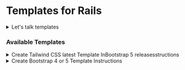 # Templates for Rails

<details>
  <summary>Let's talk templates</summary>
### Only tested on Rails 6.1.3.2, Linux/Ubuntu 20.04.2 LTS
- node v14.16.0
- yarn 1.22.10
- Rails 6.1.3.2
- ruby 3.0.1p64 (2021-04-05 revision 0fb782ee38) [x86_64-linux]


### Cloning the repo
- HTTPS: `git clone https://github.com/rlogwood/rails_templates.git`
- SSH:   `git clone git@github.com:rlogwood/rails_templates.git`


### Overview

These templates create starter Rails apps. Currently there are 2 available:
1. Basic Bootstrap 4 or 5 application, using asset pipeline for the CSS and webpacker for javascript
- Bootstrap 5 is the default, Bootstrap 4 can be selected 
2. Basic Tailwind CSS application that provides a basic app with a few pages, devise authentication and a responsive navbar. 
- Tailwind CSS latest with PostCSS 8 is the default and achieved with using the next version of webpacker v6 beta 7.
- The PostCSS 7 version of tailwind can be selected
- This template supports installation directly from github

### Changes
The Rails, UI CSS frameworks and javascript libraries change frequently. Updates to any of these may
require that the templates in this repo be changed to stay current with the latest versions. 
If you notice a problem or that something is out of date, please contact me or make a pull request.

### Contributing
The Rails community benefits from having working, easy to use templates for creating a  
small working application to get a fast start in learning something new or creating a project.

There are a lot of options available. The templates in this repo are meant to address some of the more
fast moving parts of the eco system. Trying to find the right combination
of commands, gems and yarn packages to make things work, can be a time consuming exercise and
one where you'll find conflicting advice at times. A working template is like a fresh batch of 
warm cookies, they're good to eat and well baked :) If you like the idea of having the Rails
community have a wide variety of good cookies to eat, let's collaborate! :)

NOTE: These templates are a WIP and there have been no releases yet


#### As of 6/25/2021
1. Bootstrap 5 has been released and the latest production version will be installed
2. Tailwind CSS is released frequently, sometimes @latest maybe unstable. In those cases install the last tested stable version (currently 2.2.2, follow the prompts) 
3. Webpacker v6 and changes may require updates to this template 
</details>

### Available Templates 

<details>Bootstrap 5 releases
  <summary>Create Tailwind CSS latest Template InBootstrap 5 releasesstructions</summary>
Bootstrap 5 releases
## Create new Rails app with Tailwind CSS (latest version and PostCSS 8) 
This template lets you create a basic Rails 6 Tailwind CSS application with either:
- current production version of webpacker, which is v5 at this time
- next version of webpacker, which is currently 6.0.0.beta.7
- NOTE: using webpacker v5 will install  __TailWind PostCSS v7 compatibility version and PostCSS v7 (`tailwindcss@npm:@tailwindcss/postcss7-compat`)__
- NOTE: using webpacker next, 6.0.0.beta.7 will install  __TailWind Latest (`tailwindcss@latest`) and PostCSS v8__
- NOTE: If you modify the input files or run interactively you can request a older stable version of Tailwind be installed, currently __Tailwind v2.2.2__.

The template adds: stimulus js (used in responsive navbar), devise and cancancan.
To control these features, clone the repo and edit `tailwind_app/template.rb`.
It un-comments all lines in the devise db migration and adds a username and role. 
The template runs the migration at the end.

## Running the template:

### 1. Run directly from github after retrieving the input file. 
- the example shown creates a tailwindcss@latest application with webpacker v6 
```
# Get the input file
wget https://raw.githubusercontent.com/rlogwood/rails_templates/main/tailwindcss_app/input/webpacker_next_app.txt

# Run the command from github redirecting input from the input file webpacker_nex_app.txt: 
rails new (my_app_name) -m https://raw.githubusercontent.com/rlogwood/rails_templates/main/tailwindcss_app/template.rb -d postgresql --skip-sprockets < webpacker_next_app.txt
```


### 2. Clone the repo and run the `rails new` specifying the path to the template files shown.
- There are 2 input files to answer the prompts to make creating the app easier. 
- They default the devise model to `User` and add the additional fields, username and role.
- You can make a copy and edit these files as needed or run the template and answer the prompts interactively.

### The following examples show how to run the template after it's been cloned:

#### Tailwind @Latest Webpacker v6
- Build Rails 6 Tailwind app with next version of webpacker 6.0.0.beta.7 and Tailwind @latest and PostCSS v8
- NOTE: Tailwind v2.2.2 can optionally be selected when running interactively
```
rails new (my_app_name) -m rails_templates/tailwindcss_app/template.rb -d postgresql --skip-sprockets < rails_templates/tailwindcss_app/input/webpacker_next_app.txt
```
#### Tailwind Compatible with PostCSS v7 Webpacker v5
- Build Rails 6 Tailwind app with production version of webpacker v5 and the Tailwind PostCss v7 compatible version
```
rails new (my_app_name) -m rails_templates/tailwindcss_app/template.rb -d postgresql --skip-sprockets < rails_templates/tailwindcss_app/input/webpacker_v5_app.txt
```
#### Run interactively to specify options
- Running the template and answering the prompts manually:
```
  rails new (my_app_name) -m rails_templates/tailwindcss_app/template.rb -d postgresql --skip-sprockets
```

</details>

<details>
  <summary>Create Bootstrap 4 or 5 Template Instructions</summary>

## Create a fresh Rails app with bootstrap and a test page
- follow the prompts, bootstrap 5 is the default
- avoid the prompts by reading how to setup environment variables with the answers below
- after starting the new app visit the bootstrap test page [http://localhost:3000/bootstrap_test/index](http://localhost:3000/bootstrap_test/index)
- NOTE: example command assumes you've cloned the repo to `~/myrepos` change as needed
- jQuery is optional with Bootstrap 5
- configures jQuery and popperjs correctly when installed
```
rails new myapp -m ~/myrepos/rails_templates/add_bootstrap/template.rb
```

## Create new Rails app with Bootstap
- Use asset pipeline for CSS
- Use webpacker for javascript

### Steps to create new Rails app with Bootstrap 4 or 5


### Configuration Prompts

Bootstrap v5 (@next) is the default version and you'll be asked to confirm:
```
    *** Default bootstrap is v5 @next (5.0.0-beta3)
    ***
    *** Use bootstrap v4 instead (N/y)?
```

If you're using Bootstrap v5, you'll have the option to load jQuery:
```
    *** You've chosen bootstrap 5, jQuery will only be loaded if you request it
    ***
    *** Do you want to add jQuery to bootstrap 5 (N/y)?
```

### Environment Variables
You can set environment variables to avoid the prompts.

- To create a bootstrap v4 app:
    ```
    export BOOTSTRAP_VERSION=4
    ```

- To create a bootstrap v5 app:
    ```
    export BOOTSTRAP_VERSION=5
    ```
- For Bootstrap 4,  jQuery is a requirement and automatically added

- For Bootstrap 5,  jQuery may be optionally added:
    ```
    export USE_QUERY=yes  # adds jQuery
    export USE_QUERY=no   # v5 app created without jQuery, no prompts 
    ```


### Run the template to create a bootstrap app
Add any other options needed. If you don't set environment variables you'll be prompted

```
rails new myapp -m rails_templates/add_bootstrap/template.rb
```

### Verify the result
Look for a message at the end of the output indicating the choices you made:
```
 *** Using Bootstrap v5 @next
 *** jQuery is not needed
 ```

### Test that bootstrap works in your new app
```
cd myapp
bin/rails s
```

### Visit the Bootstrap Test page
- check the navbar drop-down, tool tip popups and modal to confirm everything works:
- visit [http://localhost:3000/bootstrap_test/index](http://localhost:3000/bootstrap_test/index)

#### NOTE: where used, `bundle add rexml` # needed for minitest on Linux

</details>
